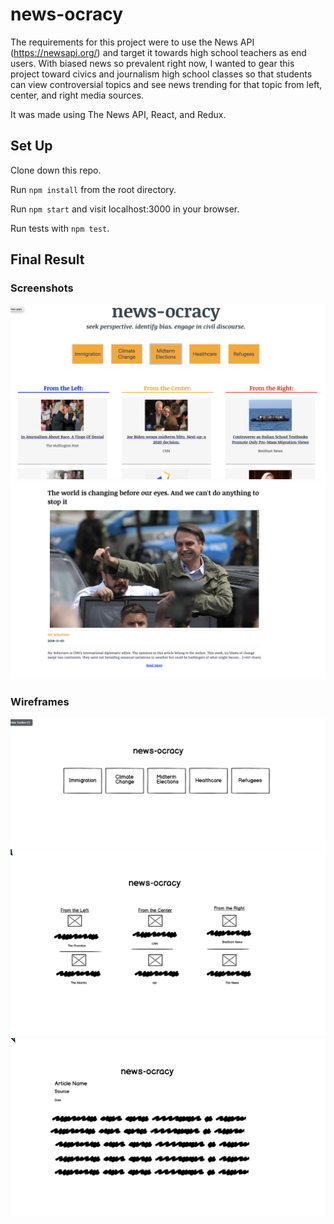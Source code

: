 # news-ocracy
The requirements for this project were to use the News API (https://newsapi.org/) and target it towards high school teachers as end users.  With biased news so prevalent right now, I wanted to gear this project toward civics and journalism high school classes so that students can view controversial topics and see news trending for that topic from left, center, and right media sources.  

It was made using The News API, React, and Redux.

## Set Up

Clone down this repo.

Run `npm install` from the root directory.

Run `npm start` and visit localhost:3000 in your browser.

Run tests with `npm test`.

## Final Result

### Screenshots
![App Screenshot 1](./src/assets/screenshot2.png "App Screenshot 1")
![App Screenshot 2](./src/assets/screenshot3.png "App Screenshot 2")

### Wireframes
![App Wireframe 1](./src/assets/wireframe1.png "App Wireframe 1")
![App Wireframe 2](./src/assets/wireframe2.png "App Wireframe 2")
![App Wireframe 3](./src/assets/wireframe3.png "App Wireframe 3")




